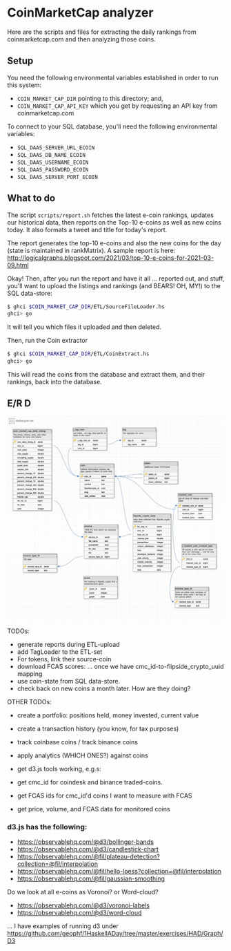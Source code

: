 # CoinMarketCap analyzer

Here are the scripts and files for extracting the daily rankings from
coinmarketcap.com and then analyzing those coins.

## Setup

You need the following environmental variables established in order to run
this system:

* `COIN_MARKET_CAP_DIR` pointing to this directory; and,
* `COIN_MARKET_CAP_API_KEY` which you get by requesting an API key from 
coinmarketcap.com

To connect to your SQL database, you'll need the following environmental 
variables:

* `SQL_DAAS_SERVER_URL_ECOIN`
* `SQL_DAAS_DB_NAME_ECOIN`
* `SQL_DAAS_USERNAME_ECOIN`
* `SQL_DAAS_PASSWORD_ECOIN`
* `SQL_DAAS_SERVER_PORT_ECOIN`

## What to do

The script `scripts/report.sh` fetches the latest e-coin rankings, updates
our historical data, then reports on the Top-10 e-coins as well as new coins
today. It also formats a tweet and title for today's report.

The report generates the top-10 e-coins and also the new coins for the day
(state is maintained in rankMatrix). A sample report is here:
http://logicalgraphs.blogspot.com/2021/03/top-10-e-coins-for-2021-03-09.html

Okay! Then, after you run the report and have it all ... reported out, and
stuff, you'll want to upload the listings and rankings (and BEARS! OH, MY!)
to the SQL data-store:

```BASH
$ ghci $COIN_MARKET_CAP_DIR/ETL/SourceFileLoader.hs
ghci> go
```

It will tell you which files it uploaded and then deleted.

Then, run the Coin extractor

```BASH
$ ghci $COIN_MARKET_CAP_DIR/ETL/CoinExtract.hs
ghci> go
```

This will read the coins from the database and extract them, and their rankings,
back into the database.

## E/R D

<img src="src/CryptoCoin/CoinMarketCap/ETL/imgs/e-coin-erd.png"/>

TODOs:

* generate reports during ETL-upload
* add TagLoader to the ETL-set
* For tokens, link their source-coin
* download FCAS scores: ... once we have cmc_id-to-flipside_crypto_uuid mapping
* use coin-state from SQL data-store.
* check back on new coins a month later. How are they doing?

OTHER TODOs: 

* create a portfolio: positions held, money invested, current value
* create a transaction history (you know, for tax purposes)

* track coinbase coins / track binance coins
* apply analytics (WHICH ONES?) against coins
* get d3.js tools working, e.g.s:

* get cmc_id for coindesk and binance traded-coins.
* get FCAS ids for cmc_id'd coins I want to measure with FCAS
* get price, volume, and FCAS data for monitored coins

### d3.js has the following:

* https://observablehq.com/@d3/bollinger-bands
* https://observablehq.com/@d3/candlestick-chart
* https://observablehq.com/@fil/plateau-detection?collection=@fil/interpolation
* https://observablehq.com/@fil/hello-loess?collection=@fil/interpolation
* https://observablehq.com/@fil/gaussian-smoothing

Do we look at all e-coins as Voronoi? or Word-cloud?

* https://observablehq.com/@d3/voronoi-labels
* https://observablehq.com/@d3/word-cloud

... I have examples of running d3 under 
https://github.com/geophf/1HaskellADay/tree/master/exercises/HAD/Graph/D3
